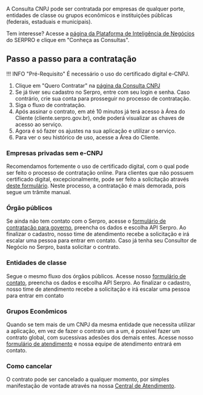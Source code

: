 A Consulta CNPJ pode ser contratada por empresas de qualquer porte, entidades de classe ou grupos econômicos e instituições públicas (federais, estaduais e municipais).

Tem interesse? Acesse a [página da Plataforma de Inteligência de Negócios](https://servicos.serpro.gov.br/inteligencia-de-negocios-serpro/) do SERPRO e clique em "Conheça as Consultas".

## Passo a passo para a contratação

!!! INFO "Pré-Requisito"
    É necessário o uso do certificado digital e-CNPJ.

1. Clique em "Quero Contratar" na [página da Consulta CNPJ](https://servicos.serpro.gov.br/inteligencia-de-negocios-serpro/biblioteca/consulta-cnpj/index.html)
1. Se já tiver seu cadastro no Serpro, entre com seu login e senha. Caso contrário, crie sua conta para prosseguir no processo de contratação.
1. Siga o fluxo de contratação.
1. Após assinar o contrato, em até 10 minutos já terá acesso à Área do Cliente (cliente.serpro.gov.br), onde poderá visualizar as chaves de acesso ao serviço.
1. Agora é só fazer os ajustes na sua aplicação e utilizar o serviço.
1. Para ver o seu histórico de uso, acesse a Área do Cliente.

### Empresas privadas sem e-CNPJ
Recomendamos fortemente o uso de certificado digital, com o qual pode ser feito o processo de contratação online. Para clientes que não possuem certificado digital, excepcionalmente, pode ser feito a solicitação através [deste formulário](https://www.serpro.gov.br/menu/contato/cliente/cliente/@@template_contato). Neste processo, a contratação é mais demorada, pois segue um trâmite manual.

### Órgão públicos
Se ainda não tem contato com o Serpro, acesse o [formulário de contratação para governo](https://servicos.serpro.gov.br/governo-contratacao/), preencha os dados e escolha API Serpro. Ao finalizar o cadastro, nosso time de atendimento recebe a solicitação e irá escalar uma pessoa para entrar em contato. Caso já tenha seu Consultor de Negócio no Serpro, basta solicitar o contrato.

### Entidades de classe
Segue o mesmo fluxo dos órgãos públicos. Acesse nosso [formulário de contato](https://www.serpro.gov.br/menu/contato/cliente/cliente/@@template_contato), preencha os dados e escolha API Serpro. Ao finalizar o cadastro, nosso time de atendimento recebe a solicitação e irá escalar uma pessoa para entrar em contato

### Grupos Econômicos
Quando se tem mais de um CNPJ da mesma entidade que necessita utilizar a aplicação, em vez de fazer o contrato um a um, é possível fazer um contrato global, com sucessivas adesões dos demais entes. Acesse nosso [formulário de atendimento](https://www.serpro.gov.br/menu/contato/cliente/cliente/@@template_contato) e nossa equipe de atendimento entrará em contato.

### Como cancelar
O contrato pode ser cancelado a qualquer momento, por simples manifestação de vontade através na nossa [Central de Atendimento](https://atendimento.serpro.gov.br/apicpf).